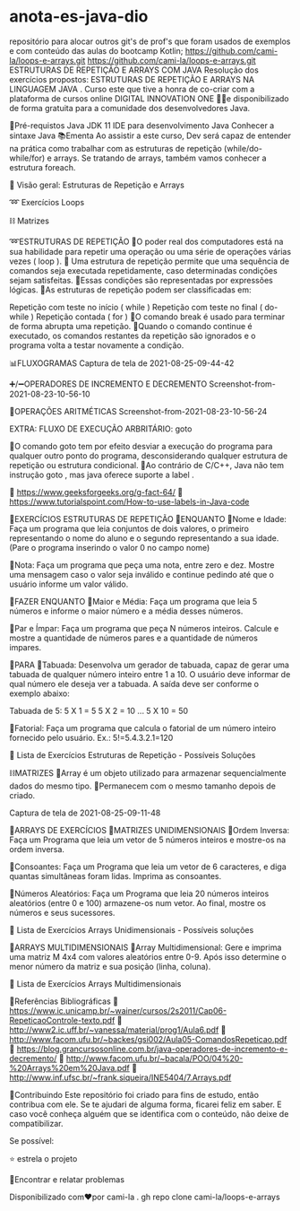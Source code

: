 # anota-es-java-dio
repositório para alocar outros git's de prof's que foram usados de exemplos e com conteúdo das aulas do bootcamp Kotlin;
https://github.com/cami-la/loops-e-arrays.git
https://github.com/cami-la/loops-e-arrays.git
ESTRUTURAS DE REPETIÇÃO E ARRAYS COM JAVA
Resolução dos exercícios propostos: ESTRUTURAS DE REPETIÇÃO E ARRAYS NA LINGUAGEM JAVA . Curso este que tive a honra de co-criar com a plataforma de cursos online DIGITAL INNOVATION ONE 🧡💛e disponibilizado de forma gratuita para a comunidade dos desenvolvedores Java.

🛑Pré-requistos
Java JDK 11
IDE para desenvolvimento Java
Conhecer a sintaxe Java
📚Ementa
Ao assistir a este curso, Dev será capaz de entender na prática como trabalhar com as estruturas de repetição (while/do-while/for) e arrays. Se tratando de arrays, também vamos conhecer a estrutura foreach.

👀 Visão geral: Estruturas de Repetição e Arrays

➿ Exercícios Loops

⛓ Matrizes

➿ESTRUTURAS DE REPETIÇÃO
🔸O poder real dos computadores está na sua habilidade para repetir uma operação ou uma série de operações várias vezes ( loop ).
🔸 Uma estrutura de repetição permite que uma sequência de comandos seja executada repetidamente, caso determinadas condições sejam satisfeitas.
🔸Essas condições são representadas por expressões lógicas.
🔸As estruturas de repetição podem ser classificadas em:

Repetição com teste no início ( while )
Repetição com teste no final ( do-while )
Repetição contada ( for )
🔸O comando break é usado para terminar de forma abrupta uma repetição.
🔸Quando o comando continue é executado, os comandos restantes da repetição são ignorados e o programa volta a testar novamente a condição.

📊FLUXOGRAMAS
Captura de tela de 2021-08-25-09-44-42

➕/➖OPERADORES DE INCREMENTO E DECREMENTO
Screenshot-from-2021-08-23-10-56-10

🧮OPERAÇÕES ARITMÉTICAS
Screenshot-from-2021-08-23-10-56-24

EXTRA:
FLUXO DE EXECUÇÃO ARBRITÁRIO: goto

🔸O comando goto tem por efeito desviar a execução do programa para qualquer outro ponto do programa, desconsiderando qualquer estrutura de repetição ou estrutura condicional.
🔸Ao contrário de C/C++, Java não tem instrução goto , mas java oferece suporte a label .

🔗 https://www.geeksforgeeks.org/g-fact-64/
🔗 https://www.tutorialspoint.com/How-to-use-labels-in-Java-code

💭EXERCÍCIOS ESTRUTURAS DE REPETIÇÃO
📝ENQUANTO
🔸Nome e Idade: Faça um programa que leia conjuntos de dois valores, o primeiro representando o nome do aluno e o segundo representando a sua idade. (Pare o programa inserindo o valor 0 no campo nome)

🔸Nota: Faça um programa que peça uma nota, entre zero e dez. Mostre uma mensagem caso o valor seja inválido e continue pedindo até que o usuário informe um valor válido.

📝FAZER ENQUANTO
🔸Maior e Média: Faça um programa que leia 5 números e informe o maior número e a média desses números.

🔸Par e Ímpar: Faça um programa que peça N números inteiros. Calcule e mostre a quantidade de números pares e a quantidade de números impares.

📝PARA
🔸Tabuada: Desenvolva um gerador de tabuada, capaz de gerar uma tabuada de qualquer número inteiro entre 1 a 10. O usuário deve informar de qual número ele deseja ver a tabuada. A saída deve ser conforme o exemplo abaixo:

Tabuada de 5:
5 X 1 = 5
5 X 2 = 10
...
5 X 10 = 50

🔸Fatorial: Faça um programa que calcula o fatorial de um número inteiro fornecido pelo usuário.
Ex.: 5!=5.4.3.2.1=120

🔗 Lista de Exercícios Estruturas de Repetição - Possíveis Soluções

⛓️MATRIZES
🔹Array é um objeto utilizado para armazenar sequencialmente dados do mesmo tipo.
🔹Permanecem com o mesmo tamanho depois de criado.

Captura de tela de 2021-08-25-09-11-48

💭ARRAYS DE EXERCÍCIOS
📝MATRIZES UNIDIMENSIONAIS
🔹Ordem Inversa: Faça um Programa que leia um vetor de 5 números inteiros e mostre-os na ordem inversa.

🔹Consoantes: Faça um Programa que leia um vetor de 6 caracteres, e diga quantas simultâneas foram lidas. Imprima as consoantes.

🔹Números Aleatórios: Faça um Programa que leia 20 números inteiros aleatórios (entre 0 e 100) armazene-os num vetor. Ao final, mostre os números e seus sucessores.

🔗 Lista de Exercícios Arrays Unidimensionais - Possíveis soluções

📝ARRAYS MULTIDIMENSIONAIS
🔹Array Multidimensional: Gere e imprima uma matriz M 4x4 com valores aleatórios entre 0-9. Após isso determine o menor número da matriz e sua posição (linha, coluna).

🔗 Lista de Exercícios Arrays Multidimensionais

🔎Referências Bibliográficas
🔗 https://www.ic.unicamp.br/~wainer/cursos/2s2011/Cap06-RepeticaoControle-texto.pdf
🔗 http://www2.ic.uff.br/~vanessa/material/prog1/Aula6.pdf
🔗 http://www.facom.ufu.br/~backes/gsi002/Aula05-ComandosRepeticao.pdf
🔗 https://blog.grancursosonline.com.br/java-operadores-de-incremento-e-decremento/
🔗 http://www.facom.ufu.br/~bacala/POO/04%20-%20Arrays%20em%20Java.pdf
🔗 http://www.inf.ufsc.br/~frank.siqueira/INE5404/7.Arrays.pdf

🤝Contribuindo
Este repositório foi criado para fins de estudo, então contribua com ele.
Se te ajudari de alguma forma, ficarei feliz em saber. E caso você conheça alguém que se identifica com o conteúdo, não deixe de compatibilizar.

Se possível:

⭐️ estrela o projeto

🐛Encontrar e relatar problemas

Disponibilizado com♥por cami-la .
gh repo clone cami-la/loops-e-arrays
